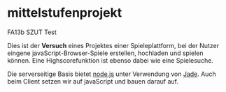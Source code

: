 # mittelstufenprojekt
FA13b SZUT Test

Dies ist der **Versuch** eines Projektes einer Spieleplattform, bei der Nutzer eingene javaScript-Browser-Spiele erstellen, hochladen und spielen können. Eine Highscorefunktion ist ebenso dabei wie eine Spielesuche. 

Die serverseitige Basis bietet [node.js](http://nodejs.org) unter Verwendung von [Jade](http://jade-lang.com). Auch beim Client setzen wir auf javaScript und bauen darauf auf.
